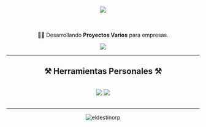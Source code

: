 <h1 align="center">
    <img src="https://readme-typing-svg.herokuapp.com?font=Righteous&size=35&duration=4000&pause=1000&center=true&vCenter=true&width=500&height=70&lines=Hola+a+todos!+%F0%9F%91%8B;Soy+desarrollador+de+FiveM;(Empezando+en+twitch)" />
</h1>

<br/>

<div align="center">
 
 🧑‍🏭 Desarrollando **Proyectos Varios** para empresas.

 </div>
 
<div align="center"> 
  <a href="mailto:eliasnajeralunaa@gmail.com">
    <img src="https://img.shields.io/badge/Gmail-333333?style=for-the-badge&logo=gmail&logoColor=red" />
  </a>
</div>

 <hr/>
 
<h2 align="center">⚒️ Herramientas Personales ⚒️</h2>
<br/>
<div align="center">
    <img src="https://skillicons.dev/icons?i=vscode,github,git,discord,blender,dotnet,jquery,ps,postman,sequelize,unity,unreal,visualstudio,webpack" />
    <img src="https://skillicons.dev/icons?i=nodejs,python,javascript,express,mongodb,mysql,atom,cs,electron,lua,php" /><br>
</div>

<br/>
<hr/>

<div align="center">
  <img alt="eldestinorp" src="https://i.imgur.com/AV1z2I8.png" />
  <br/><br/><br/>
</div>
